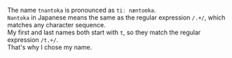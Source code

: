 The name `tnantoka` is pronounced as `tiː næntoʊkə`.  
`Nantoka` in Japanese means the same as the regular expression `/.+/`, which matches any character sequence.   
My first and last names both start with `t`, so they match the regular expression `/t.+/`.  
That's why I chose my name.
